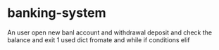 # banking-system
An user open new banl account and withdrawal deposit and check the balance and exit 
1 used dict fromate and while if conditions  elif
